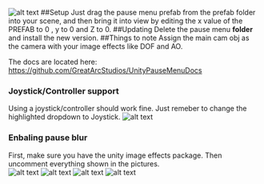 ![alt text](http://i.imgur.com/QvaVqvN.png)
##Setup
Just drag the pause menu prefab from the prefab folder into your scene, and then bring it into view by editing the x value of the PREFAB to 0 , y to 0 and Z to 0. 
##Updating
Delete the pause menu **folder** and install the new version. 
##Things to note
Assign the main cam obj as the camera with your image effects like DOF and AO. 

The docs are located here: https://github.com/GreatArcStudios/UnityPauseMenuDocs
### Joystick/Controller support
Using a joystick/controller should work fine. Just remeber to change the highlighted dropdown to Joystick.
![alt text](http://i.imgur.com/Pf7poMk.png)
 
### Enbaling pause blur
First, make sure you have the unity image effects package. Then uncomment everything shown in the pictures. \
![alt text](http://i.imgur.com/l9gr0Kl.png)
![alt text](http://i.imgur.com/9sxTxvg.png)
![alt text](http://i.imgur.com/KZpPiZL.png)
![alt text](http://i.imgur.com/sd6a8GD.png)
